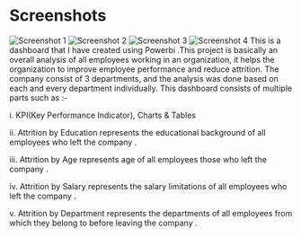 # Screenshots
![Screenshot 1](https://github.com/SOURADEEP-CHAKRABORTY/HR-ANALYTICS-DASHBOARD-USING-POWERBI/assets/143879669/575f0277-794c-49fd-8f4e-280b42f3986f)
![Screenshot 2](https://github.com/SOURADEEP-CHAKRABORTY/HR-ANALYTICS-DASHBOARD-USING-POWERBI/assets/143879669/762d11b8-e96f-4070-90fb-5737ceea756c)
![Screenshot 3](https://github.com/SOURADEEP-CHAKRABORTY/HR-ANALYTICS-DASHBOARD-USING-POWERBI/assets/143879669/2c9e95ad-1953-42a0-915c-b5769dcb702b)
![Screenshot 4](https://github.com/SOURADEEP-CHAKRABORTY/HR-ANALYTICS-DASHBOARD-USING-POWERBI/assets/143879669/6b72cddc-fdc4-4b4c-860c-c9567f67d26b)
This is a dashboard that I have created using Powerbi .This project is basically an overall analysis of all employees working in an organization, it helps the organization to improve employee performance and reduce attrition. The company consist of 3 departments, and the analysis was done based on each and every department individually.
This dashboard consists of multiple parts such as :-

i. KPI(Key Performance Indicator), Charts & Tables

ii. Attrition by Education represents the educational background of all employees who left the company .

iii. Attrition by Age represents age of all employees those who left the company .

iv. Attrition by Salary represents the salary limitations of all employees who left the company .

v. Attrition by Department represents the departments of all employees from which they belong to before leaving the company .
